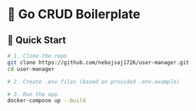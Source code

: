 # 🧩 Go CRUD Boilerplate

## 🚀 Quick Start

```bash
# 1. Clone the repo
git clone https://github.com/nebojsaj1726/user-manager.git
cd user-manager

# 2. Create .env files (based on provided .env.example)

# 3. Run the app
docker-compose up --build
```
